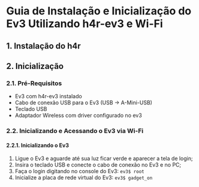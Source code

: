 # Guia de Instalação e Inicialização do Ev3 Utilizando h4r-ev3 e Wi-Fi

## 1. Instalação do h4r

## 2. Inicialização
### 2.1. Pré-Requisitos
- Ev3 com h4r-ev3 instalado
- Cabo de conexão USB para o Ev3 (USB -> A-Mini-USB)
- Teclado USB
- Adaptador Wireless com driver configurado no ev3

### 2.2. Inicializando e Acessando o Ev3 via Wi-Fi

#### 2.2.1. Inicializando o Ev3
1. Ligue o Ev3 e aguarde até sua luz ficar verde e aparecer a tela de login;
2. Insira o teclado USB e conecte o cabo de conexão no Ev3 e no PC;
3. Faça o login digitando no console do Ev3:
  ```ev3$ root ```
4. Inicialize a placa de rede virtual do Ev3:
  ``` ev3$ gadget_on ```
  
